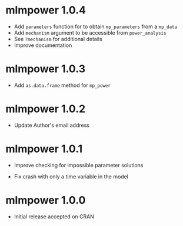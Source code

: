 # mlmpower 1.0.4

* Add `parameters` function for to obtain `mp_parameters` from a `mp_data`
* Add `mechanism` argument to be accessible from `power_analysis`
* See `?mechanism` for additional details
* Improve documentation

# mlmpower 1.0.3

* Add `as.data.frame` method for `mp_power`

# mlmpower 1.0.2

* Update Author's email address

# mlmpower 1.0.1

* Improve checking for impossible parameter solutions

* Fix crash with only a time variable in the model

# mlmpower 1.0.0

* Initial release accepted on CRAN
